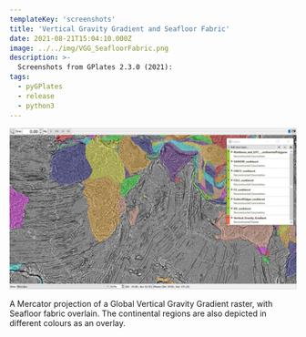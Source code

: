 ```yaml
---
templateKey: 'screenshots'
title: 'Vertical Gravity Gradient and Seafloor Fabric'
date: 2021-08-21T15:04:10.000Z
image: ../../img/VGG_SeafloorFabric.png
description: >-
  Screenshots from GPlates 2.3.0 (2021):
tags:
  - pyGPlates
  - release
  - python3
---
```

![pygplates_doc_contents](../../img/VGG_SeafloorFabric.png)

A Mercator projection of a Global Vertical Gravity Gradient raster, with Seafloor fabric overlain. The continental regions are also depicted in different colours as an overlay.

